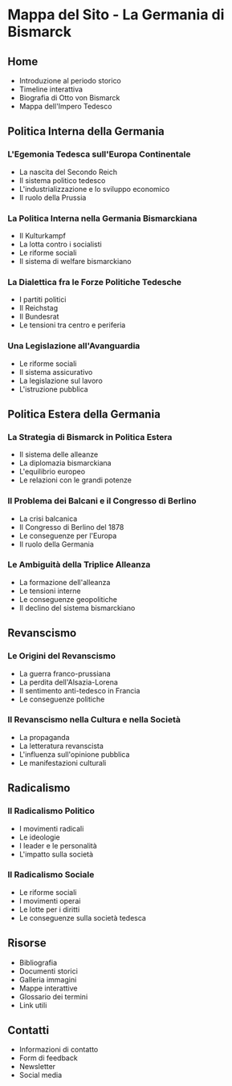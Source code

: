 # Mappa del Sito - La Germania di Bismarck

## Home
- Introduzione al periodo storico
- Timeline interattiva
- Biografia di Otto von Bismarck
- Mappa dell'Impero Tedesco

## Politica Interna della Germania
### L'Egemonia Tedesca sull'Europa Continentale
- La nascita del Secondo Reich
- Il sistema politico tedesco
- L'industrializzazione e lo sviluppo economico
- Il ruolo della Prussia

### La Politica Interna nella Germania Bismarckiana
- Il Kulturkampf
- La lotta contro i socialisti
- Le riforme sociali
- Il sistema di welfare bismarckiano

### La Dialettica fra le Forze Politiche Tedesche
- I partiti politici
- Il Reichstag
- Il Bundesrat
- Le tensioni tra centro e periferia

### Una Legislazione all'Avanguardia
- Le riforme sociali
- Il sistema assicurativo
- La legislazione sul lavoro
- L'istruzione pubblica

## Politica Estera della Germania
### La Strategia di Bismarck in Politica Estera
- Il sistema delle alleanze
- La diplomazia bismarckiana
- L'equilibrio europeo
- Le relazioni con le grandi potenze

### Il Problema dei Balcani e il Congresso di Berlino
- La crisi balcanica
- Il Congresso di Berlino del 1878
- Le conseguenze per l'Europa
- Il ruolo della Germania

### Le Ambiguità della Triplice Alleanza
- La formazione dell'alleanza
- Le tensioni interne
- Le conseguenze geopolitiche
- Il declino del sistema bismarckiano

## Revanscismo
### Le Origini del Revanscismo
- La guerra franco-prussiana
- La perdita dell'Alsazia-Lorena
- Il sentimento anti-tedesco in Francia
- Le conseguenze politiche

### Il Revanscismo nella Cultura e nella Società
- La propaganda
- La letteratura revanscista
- L'influenza sull'opinione pubblica
- Le manifestazioni culturali

## Radicalismo
### Il Radicalismo Politico
- I movimenti radicali
- Le ideologie
- I leader e le personalità
- L'impatto sulla società

### Il Radicalismo Sociale
- Le riforme sociali
- I movimenti operai
- Le lotte per i diritti
- Le conseguenze sulla società tedesca

## Risorse
- Bibliografia
- Documenti storici
- Galleria immagini
- Mappe interattive
- Glossario dei termini
- Link utili

## Contatti
- Informazioni di contatto
- Form di feedback
- Newsletter
- Social media 